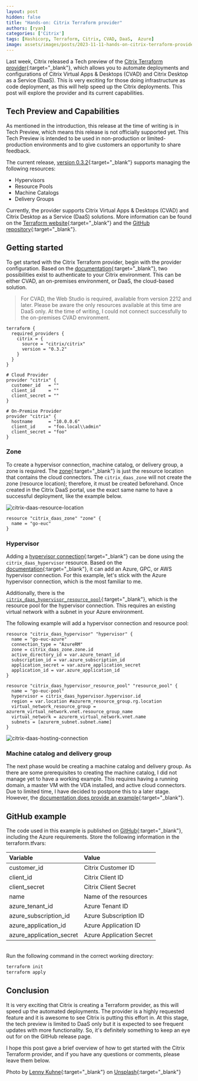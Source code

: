 ```yaml
---
layout: post
hidden: false
title: "Hands-on: Citrix Terraform provider"
authors: [ryan]
categories: ['Citrix']
tags: [Hashicorp, Terraform, Citrix, CVAD, DaaS,  Azure]
image: assets/images/posts/2023-11-11-hands-on-citrix-terraform-provider/hands-on-citrix-terraform-provider-feature-image.png
---
```

Last week, Citrix released a Tech preview of the [Citrix Terraform provider](https://registry.terraform.io/providers/citrix/citrix/latest){:target="_blank"}, which allows you to automate deployments and configurations of Citrix Virtual Apps & Desktops (CVAD) and Citrix Desktop as a Service (DaaS). This is very exciting for those doing infrastructure as code deployment, as this will help speed up the Citrix deployments. This post will explore the provider and its current capabilities.

## Tech Preview and Capabilities
As mentioned in the introduction, this release at the time of writing is in Tech Preview, which means this release is not officially supported yet. This Tech Preview is intended to be used in non-production or limited-production environments and to give customers an opportunity to share feedback.

The current release, [version 0.3.2](https://github.com/citrix/terraform-provider-citrix/releases){:target="_blank"} supports managing the following resources:
- Hypervisors
- Resource Pools
- Machine Catalogs
- Delivery Groups

Currently, the provider supports Citrix Virtual Apps & Desktops (CVAD) and Citrix Desktop as a Service (DaaS) solutions. More information can be found on the [Terraform website](https://registry.terraform.io/providers/citrix/citrix/latest){:target="_blank"} and the [GitHub repository](https://github.com/citrix/terraform-provider-citrix){:target="_blank"}.
## Getting started
To get started with the Citrix Terraform provider, begin with the provider configuration. Based on the [documentation](https://registry.terraform.io/providers/citrix/citrix/latest/docs){:target="_blank"}, two possibilities exist to authenticate to your Citrix environment. This can be either CVAD, an on-premises environment, or DaaS, the cloud-based solution.

> For CVAD, the Web Studio is required, available from version 2212 and later. Please be aware the only resources available at this time are DaaS only. At the time of writing, I could not connect successfully to the on-premises CVAD environment.

```hcl
terraform {
  required_providers {
    citrix = {
      source = "citrix/citrix"
      version = "0.3.2"
    }
  }
}

# Cloud Provider
provider "citrix" {
  customer_id   = ""
  client_id     = ""
  client_secret = ""
}

# On-Premise Provider
provider "citrix" {
  hostname      = "10.0.0.6"
  client_id     = "foo.local\\admin"
  client_secret = "foo"
}

```
### Zone
To create a hypervisor connection, machine catalog, or delivery group, a zone is required. The [zone](https://registry.terraform.io/providers/citrix/citrix/latest/docs/resources/daas_zone){:target="_blank"} is just the resource location that contains the cloud connectors. The ```citrix_daas_zone``` will not create the zone (resource location); therefore, it must be created beforehand. Once created in the Citrix DaaS portal, use the exact same name to have a successful deployment, like the example below.

![citrix-daas-resource-location]({{site.baseurl}}/assets/images/posts/2023-11-11-hands-on-citrix-terraform-provider/citrix-daas-resource-location.png)

```hcl
resource "citrix_daas_zone" "zone" {
  name = "go-euc"
}
```

### Hypervisor
Adding a [hypervisor connection](https://registry.terraform.io/providers/citrix/citrix/latest/docs/resources/daas_hypervisor){:target="_blank"} can be done using the ```citrix_daas_hypervisor``` resource. Based on the [documentation](https://registry.terraform.io/providers/citrix/citrix/latest/docs/resources/daas_hypervisor){:target="_blank"}, it can add an Azure, GPC, or AWS hypervisor connection. For this example, let's stick with the Azure hypervisor connection, which is the most familiar to me.

Additionally, there is the [```citrix_daas_hypervisor_resource_pool```](https://registry.terraform.io/providers/citrix/citrix/latest/docs/resources/daas_hypervisor_resource_pool){:target="_blank"}, which is the resource pool for the hypervisor connection. This requires an existing virtual network with a subnet in your Azure environment.

The following example will add a hypervisor connection and resource pool:

```hcl
resource "citrix_daas_hypervisor" "hypervisor" {
  name = "go-euc-azure"
  connection_type = "AzureRM"
  zone = citrix_daas_zone.zone.id
  active_directory_id = var.azure_tenant_id
  subscription_id = var.azure_subscription_id
  application_secret = var.azure_application_secret
  application_id = var.azure_application_id
}

resource "citrix_daas_hypervisor_resource_pool" "resource_pool" {
  name = "go-euc-pool"
  hypervisor = citrix_daas_hypervisor.hypervisor.id
  region = var.location #azurerm_resource_group.rg.location
  virtual_network_resource_group = azurerm_virtual_network.vnet.resource_group_name
  virtual_network = azurerm_virtual_network.vnet.name
  subnets = [azurerm_subnet.subnet.name]
}
```

![citrix-daas-hosting-connection]({{site.baseurl}}/assets/images/posts/2023-11-11-hands-on-citrix-terraform-provider/citrix-daas-hosting-connection.png)

### Machine catalog and delivery group
The next phase would be creating a machine catalog and delivery group. As there are some prerequisites to creating the machine catalog, I did not manage yet to have a working example. This requires having a running domain, a master VM with the VDA installed, and active cloud connectors. Due to limited time, I have decided to postpone this to a later stage. However, the [documentation does provide an example](https://registry.terraform.io/providers/citrix/citrix/latest/docs/resources/daas_machine_catalog){:target="_blank"}.

## GitHub example
The code used in this example is published on [GitHub](https://github.com/RyanBijkerk/terraform-citrix){:target="_blank"}, including the Azure requirements. Store the following information in the terraform.tfvars:

| Variable | Value |
|:--- | :----- |
| customer_id | Citrix Customer ID |
| client_id | Citrix Client ID |
| client_secret | Citrix Client Secret |
| name | Name of the resources |
| azure_tenant_id | Azure Tenant ID |
| azure_subscription_id | Azure Subscription ID|
| azure_application_id | Azure Application ID |
| azure_application_secret | Azure Application Secret |

<br>
Run the following command in the correct working directory:

```cmd
terraform init
terraform apply
```

## Conclusion
It is very exciting that Citrix is creating a Terraform provider, as this will speed up the automated deployments. The provider is a highly requested feature and it is awesome to see Citrix is putting this effort in. At this stage, the tech preview is limited to DaaS only but it is expected to see frequent updates with more functionality. So, it's definitely something to keep an eye out for on the GitHub release page.

I hope this post gave a brief overview of how to get started with the Citrix Terraform provider, and if you have any questions or comments, please leave them below.

Photo by [Lenny Kuhne](https://unsplash.com/@lennykuhne?utm_content=creditCopyText&utm_medium=referral&utm_source=unsplash){:target="_blank"} on [Unsplash](https://unsplash.com/photos/gray-vehicle-being-fixed-inside-factory-using-robot-machines-jHZ70nRk7Ns?utm_content=creditCopyText&utm_medium=referral&utm_source=unsplash){:target="_blank"}
